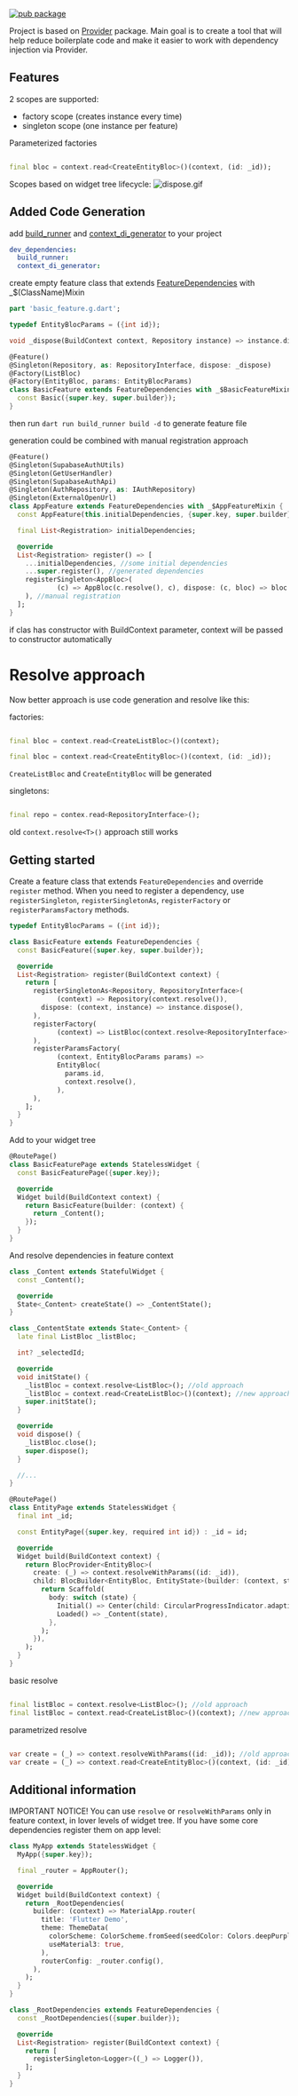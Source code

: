<!--
This README describes the package. If you publish this package to pub.dev,
this README's contents appear on the landing page for your package.

For information about how to write a good package README, see the guide for
[writing package pages](https://dart.dev/tools/pub/writing-package-pages).

For general information about developing packages, see the Dart guide for
[creating packages](https://dart.dev/guides/libraries/create-packages)
and the Flutter guide for
[developing packages and plugins](https://flutter.dev/to/develop-packages).
-->
[![pub package](https://img.shields.io/pub/v/context_di.svg)](https://pub.dev/packages/context_di)

Project is based on [Provider](https://pub.dev/packages/provider) package.
Main goal is to create a tool that will help reduce boilerplate code and
make it easier to work with dependency injection via Provider.

## Features

2 scopes are supported:

- factory scope (creates instance every time)
- singleton scope (one instance per feature)

Parameterized factories

```dart

final bloc = context.read<CreateEntityBloc>()(context, (id: _id));
```

Scopes based on widget tree lifecycle:
![dispose.gif](dispose.gif)

## Added Code Generation

add [build_runner](https://pub.dev/packages/build_runner)
and [context_di_generator](https://pub.dev/packages/context_di_generator) to your project

```yaml
dev_dependencies:
  build_runner:
  context_di_generator:
```

create empty feature class that
extends [FeatureDependencies](https://pub.dev/documentation/context_di/latest/context_di/FeatureDependencies-class.html)
with _$(ClassName)Mixin

```dart
part 'basic_feature.g.dart';

typedef EntityBlocParams = ({int id});

void _dispose(BuildContext context, Repository instance) => instance.dispose();

@Feature()
@Singleton(Repository, as: RepositoryInterface, dispose: _dispose)
@Factory(ListBloc)
@Factory(EntityBloc, params: EntityBlocParams)
class BasicFeature extends FeatureDependencies with _$BasicFeatureMixin {
  const Basic({super.key, super.builder});
}
```

then run `dart run build_runner build -d` to generate feature file

generation could be combined with manual registration approach

```dart
@Feature()
@Singleton(SupabaseAuthUtils)
@Singleton(GetUserHandler)
@Singleton(SupabaseAuthApi)
@Singleton(AuthRepository, as: IAuthRepository)
@Singleton(ExternalOpenUrl)
class AppFeature extends FeatureDependencies with _$AppFeatureMixin {
  const AppFeature(this.initialDependencies, {super.key, super.builder});

  final List<Registration> initialDependencies;

  @override
  List<Registration> register() => [
    ...initialDependencies, //some initial dependencies
    ...super.register(), //generated dependencies
    registerSingleton<AppBloc>(
            (c) => AppBloc(c.resolve(), c), dispose: (c, bloc) => bloc.close()
    ), //manual registration
  ];
}
```

if clas has constructor with BuildContext parameter, context will be passed to constructor
automatically

# Resolve approach

Now better approach is use code generation and resolve like this:

factories:

```dart

final bloc = context.read<CreateListBloc>()(context);

final bloc = context.read<CreateEntityBloc>()(context, (id: _id));
```

`CreateListBloc` and `CreateEntityBloc` will be generated

singletons:

```dart

final repo = contex.read<RepositoryInterface>();
```

old `context.resolve<T>()` approach still works

## Getting started

Create a feature class that extends `FeatureDependencies` and override `register` method.
When you need to register a dependency, use `registerSingleton`, `registerSingletonAs`,
`registerFactory` or `registerParamsFactory` methods.

```dart
typedef EntityBlocParams = ({int id});

class BasicFeature extends FeatureDependencies {
  const BasicFeature({super.key, super.builder});

  @override
  List<Registration> register(BuildContext context) {
    return [
      registerSingletonAs<Repository, RepositoryInterface>(
            (context) => Repository(context.resolve()),
        dispose: (context, instance) => instance.dispose(),
      ),
      registerFactory(
            (context) => ListBloc(context.resolve<RepositoryInterface>()),
      ),
      registerParamsFactory(
            (context, EntityBlocParams params) =>
            EntityBloc(
              params.id,
              context.resolve(),
            ),
      ),
    ];
  }
}
```

Add to your widget tree

```dart
@RoutePage()
class BasicFeaturePage extends StatelessWidget {
  const BasicFeaturePage({super.key});

  @override
  Widget build(BuildContext context) {
    return BasicFeature(builder: (context) {
      return _Content();
    });
  }
}
```

And resolve dependencies in feature context

```dart
class _Content extends StatefulWidget {
  const _Content();

  @override
  State<_Content> createState() => _ContentState();
}

class _ContentState extends State<_Content> {
  late final ListBloc _listBloc;

  int? _selectedId;

  @override
  void initState() {
    _listBloc = context.resolve<ListBloc>(); //old approach
    _listBloc = context.read<CreateListBloc>()(context); //new approach
    super.initState();
  }

  @override
  void dispose() {
    _listBloc.close();
    super.dispose();
  }

  //...
}
```

```dart
@RoutePage()
class EntityPage extends StatelessWidget {
  final int _id;

  const EntityPage({super.key, required int id}) : _id = id;

  @override
  Widget build(BuildContext context) {
    return BlocProvider<EntityBloc>(
      create: (_) => context.resolveWithParams((id: _id)),
      child: BlocBuilder<EntityBloc, EntityState>(builder: (context, state) {
        return Scaffold(
          body: switch (state) {
            Initial() => Center(child: CircularProgressIndicator.adaptive()),
            Loaded() => _Content(state),
          },
        );
      }),
    );
  }
}
```

basic resolve

```dart

final listBloc = context.resolve<ListBloc>(); //old approach
final listBloc = context.read<CreateListBloc>()(context); //new approach
```

parametrized resolve

```dart

var create = (_) => context.resolveWithParams((id: _id)); //old approach
var create = (_) => context.read<CreateEntityBloc>()(context, (id: _id)); //new approach
```

## Additional information

IMPORTANT NOTICE! You can use `resolve` or `resolveWithParams` only in feature context, in lover
levels of widget tree.
If you have some core dependencies register them on app level:

```dart
class MyApp extends StatelessWidget {
  MyApp({super.key});

  final _router = AppRouter();

  @override
  Widget build(BuildContext context) {
    return _RootDependencies(
      builder: (context) => MaterialApp.router(
        title: 'Flutter Demo',
        theme: ThemeData(
          colorScheme: ColorScheme.fromSeed(seedColor: Colors.deepPurple),
          useMaterial3: true,
        ),
        routerConfig: _router.config(),
      ),
    );
  }
}

class _RootDependencies extends FeatureDependencies {
  const _RootDependencies({super.builder});

  @override
  List<Registration> register(BuildContext context) {
    return [
      registerSingleton<Logger>((_) => Logger()),
    ];
  }
}
```

